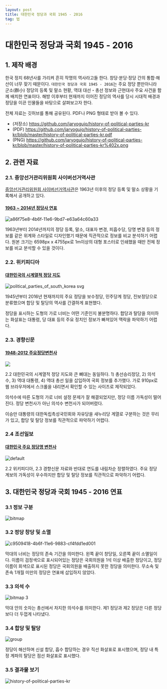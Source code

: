 ```yaml
---
layout: post
title: 대한민국 정당과 국회 1945 - 2016 
tag: 법
---
```


# 대한민국 정당과 국회 1945 - 2016

## 1. 제작 배경
한국 정치 68년사를 가리켜 흔히 작명의 역사라고들 한다. 창당·분당·정당 간의 통합·해산이 너무 잦기 때문이다. `대한민국 정당과 국회 1945 - 2016`는 주요 정당 뿐만아니라 군소(群小) 정당의 등록 및 말소 현황, 역대 대선・총선 정보와 근현대사 주요 사건을 함께 배치한 연표이다. 해방 이후부터 현재까지 이어진 정당의 역사를 당시 시대적 배경과 정당을 이끈 인물들을 바탕으로 살펴보고자 한다.

전체 자료는 깃허브를 통해 공유된다. PDF나 PNG 형태로 받아 볼 수 있다.

- (저장소) https://github.com/jaryogujo/history-of-political-parties-kr
- (PDF) https://github.com/jaryogujo/history-of-political-parties-kr/blob/master/history-of-political-parties-kr.pdf
- (PNG) https://github.com/jaryogujo/history-of-political-parties-kr/blob/master/history-of-political-parties-kr%402x.png


## 2. 관련 자료 
### 2.1. 중앙선거관리위원회 사이버선거역사관
[중앙선거관리위원회 사이버선거역사관](http://museum.nec.go.kr/vote/voteKorea2.do)은 1963년 이후의 정당 등록 및 말소 상황을 기록해서 공개하고 있다.

#### [1963 ~ 2014년 정당사 연표](http://museum.nec.go.kr/images/vote/map.jpg)

![a86f75e8-4b6f-11e6-9bd7-e63a64c60a33](https://cloud.githubusercontent.com/assets/10662388/17081306/e3c9ffa4-518d-11e6-9cc2-c45c7f6fcc75.png)

1963년부터 2014년까지의 정당 등록, 말소, 대표자 변경, 피흡수당, 당명 변경 등의 정보를 같은 위계와 스타일로 디자인했기 때문에 직관적으로 정보를 비교 분석하기 어렵다. 원본 크기는 6598px x 4755px로 1m이상의 대형 포스터로 인쇄했을 때만 전체 정보를 비교 분석할 수 있을 것이다.

### 2.2. 위키피디아
#### [대한민국의 시계열적 정당 지도](https://ko.wikipedia.org/wiki/%EB%8C%80%ED%95%9C%EB%AF%BC%EA%B5%AD%EC%9D%98_%EB%AF%BC%EC%A3%BC%EB%8B%B9%EA%B3%84_%EC%A0%95%EB%8B%B9#/media/File:Political_parties_of_south_korea.svg)
![political_parties_of_south_korea svg](https://cloud.githubusercontent.com/assets/10662388/17081298/9ba86594-518d-11e6-8f73-490f09ed6bef.png)

1945년부터 2016년 현재까지의 주요 정당을 보수정당, 민주당계 정당, 진보정당으로 분류했으며 합당 및 탈당의 역사를 간결하게 표현했다. 

정당을 표시하는 도형의 가로 너비는 어떤 기준인지 불분명하다. 합당과 탈당을 의미하는 화살표는 대통령, 당 대표 등의 주요 정치인 정보가 빠져있어 맥락을 파악하기 어렵다.

### 2.3. 경향신문
#### [1948-2012 주요정당변천사](http://www.khan.co.kr/election/choice2012/news/infographic.html)

![](https://cloud.githubusercontent.com/assets/10662388/17081299/a343e166-518d-11e6-9ce8-d8f011d3f5c7.png)


2.2 대한민국의 시계열적 정당 지도와 큰 뼈대는 동일하다. 1) 총선승리정당, 2) 의석 수, 3) 역대 대통령, 4) 역대 총선 일을 삽입하여 국회 정보를 추가했다. 가로 910px로 웹 브라우저에서 스크롤을 내리면서 확인할 수 있는 사이즈로 제작되었다. 

의석수에 따른 도형의 가로 너비 설정 문제가 잘 해결되었지만, 정당 이름 가독성이 떨어진다. 정당 변천사가 아닌 의석수 변천사가 되어버렸다. 

이승만 대통령의 대한독립촉성국민회와 자유당을 새누리당 계열로 구분하는 것은 무리가 있고, 합당 및 탈당 정보를 직관적으로 파악하기 어렵다.

### 2.4 조선일보
#### [대한민국 주요 정당명 변천사](http://thestory.chosun.com/site/data/html_dir/2016/03/28/2016032802246.html)
![default](https://cloud.githubusercontent.com/assets/10662388/16893822/adb14db0-4b7e-11e6-967a-532b78d235bf.jpg)

2.2 위키피디아, 2.3 경향신문 자료와 반대로 연도를 내림차순 정렬하였다. 주요 정당 계보의 가독성이 우수하지만 합당 및 탈당 정보를 직관적으로 파악하기 어렵다.

## 3. 대한민국 정당과 국회 1945 - 2016 연표
### 3.1 정보 구분
![bitmap](https://cloud.githubusercontent.com/assets/10662388/17081241/b0b733e0-518b-11e6-99a1-79ba9ef1d206.png)


### 3.2 정당 창당 및 소멸
![c9509418-4b6f-11e6-9883-cf4fdd1ed001](https://cloud.githubusercontent.com/assets/10662388/17081242/b1f8563a-518b-11e6-948f-703c635f9727.png)

막대의 너비는 정당의 존속 기간을 의미한다. 왼쪽 끝이 창당일, 오른쪽 끝이 소멸일이다. 이름이 검정색으로 표시되어있는 정당은 국회의원을 1석 이상 배출한 정당이고, 정당 이름이 회색으로 표시된 정당은 국회의원을 배출하지 못한 정당을 의미한다. 무소속 및 존속 1개월 미만의 정당은 연표에 삽입하지 않았다. 

### 3.3 의석 수
![bitmap 3](https://cloud.githubusercontent.com/assets/10662388/17081248/c71a1bac-518b-11e6-9e16-6cf6134b27a4.png)

 막대  안의 숫자는 총선에서 차지한 의석수를 의미한다. 제1 정당과 제2 정당은 다른 정당보다 더 두껍게 나타냈다.


### 3.4 합당 및 탈당

![group](https://cloud.githubusercontent.com/assets/10662388/17081243/b343bd04-518b-11e6-9715-8700ade4391a.png)

 정당이 해산하며 신설 합당, 흡수 합당하는 경우 직선 화살표로 표시했으며, 정당 내 특정 계파의 탈당은 점선 화살표로 표시했다.

### 3.5 결과물 보기
![history-of-political-parties-kr](https://cloud.githubusercontent.com/assets/10662388/17081275/a90fb88c-518c-11e6-8aaa-a077da636c49.jpg)

	
